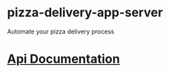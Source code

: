 # pizza-delivery-app-server
Automate your pizza delivery process

# [Api Documentation](https://documenter.getpostman.com/view/1242521/RzZ1q3Ey)
